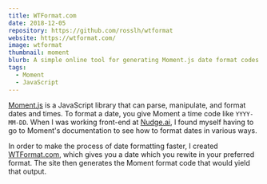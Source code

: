 ```yaml
---
title: WTFormat.com
date: 2018-12-05
repository: https://github.com/rosslh/wtformat
website: https://wtformat.com/
image: wtformat
thumbnail: moment
blurb: A simple online tool for generating Moment.js date format codes
tags:
  - Moment
  - JavaScript
---
```


<a href="https://momentjs.com">Moment.js</a> is a JavaScript library that can parse, manipulate, and format dates and times. To format a date, you give Moment a time code like <code>YYYY-MM-DD</code>. When I was working front-end at [Nudge.ai](https://www.nudge.ai)</a>, I found myself having to go to Moment's documentation to see how to format dates in various ways.

In order to make the process of date formatting faster, I created [WTFormat.com](https://wtformat.com), which gives you a date which you rewite in your preferred format. The site then generates the Moment format code that would yield that output.